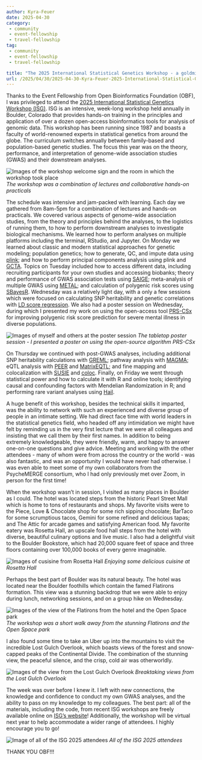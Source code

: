 ```yaml
---
author: Kyra-Feuer
date: 2025-04-30
category: 
 - community
 - event-fellowship
 - travel-fellowship
tag:
 - community
 - event-fellowship
 - travel-fellowship

title: "The 2025 International Statistical Genetics Workshop - a goldmine of open-source genetic analysis tools and tutorials"
url: /2025/04/30/2025-04-30-Kyra-Feuer-2025-International-Statistical-Genetics-Workshop/
---
```


Thanks to the Event Fellowship from Open Bioinformatics Foundation (OBF), I was privileged to attend the [2025 International Statistical Genetics Workshop (ISG)](https://www.colorado.edu/ibg/workshop-2025). ISG is an intensive, week-long workshop held annually in Boulder, Colorado that provides hands-on training in the principles and application of over a dozen open-access bioinformatics tools for analysis of genomic data. This workshop has been running since 1987 and boasts a faculty of world-renowned experts in statistical genetics from around the globe. The curriculum switches annually between family-based and population-based genetic studies. The focus this year was on the theory, performance, and interpretation of genome-wide association studies (GWAS) and their downstream analyses.

![Images of the workshop welcome sign and the room in which the workshop took place](/img/2025/2025-04-30-Kyra-Feuer-01.jpg)
*The workshop was a combination of lectures and collaborative hands-on practicals*

The schedule was intensive and jam-packed with learning. Each day we gathered from 8am-5pm for a combination of lectures and hands-on practicals. We covered various aspects of genome-wide association studies, from the theory and principles behind the analyses, to the logistics of running them, to how to perform downstream analyses to investigate biological mechanisms. We learned how to perform analyses on multiple platforms including the terminal, RStudio, and Jupyter. On Monday we learned about classic and modern statistical approaches for genetic modeling; population genetics; how to generate, QC, and impute data using [plink](https://www.cog-genomics.org/plink/2.0/); and how to perform principal components analysis using plink and [GCTA](https://yanglab.westlake.edu.cn/software/gcta/#Overview). Topics on Tuesday included how to access different data, including recruiting participants for your own studies and accessing biobanks; theory and performance of GWAS association tests using [SAIGE](https://github.com/weizhouUMICH/SAIGE); meta-analysis of multiple GWAS using [METAL](https://github.com/statgen/METAL); and calculation of polygenic risk scores using [SBayesR](https://github.com/zhilizheng/SBayesRC). Wednesday was a relatively light day, with a only a few sessions which were focused on calculating SNP heritability and genetic correlations with [LD score regression](https://github.com/bulik/ldsc). We also had a poster session on Wednesday, during which I presented my work on using the open-access tool [PRS-CSx](https://github.com/getian107/PRScsx) for improving polygenic risk score prediction for severe mental illness in diverse populations. 

![Images of myself and others at the poster session](/img/2025/2025-04-30-Kyra-Feuer-02.jpg)
*The tabletop poster session - I presented a poster on using the open-source algorithm PRS-CSx*

On Thursday we continued with post-GWAS analyses, including additional SNP heritability calculations with [GREML](https://yanglab.westlake.edu.cn/software/gcta/#GREML); pathway analysis with [MAGMA](https://cncr.nl/research/magma/); eQTL analysis with [PEER](https://www.sanger.ac.uk/tool/peer/) and [MatrixEQTL](https://github.com/andreyshabalin/MatrixEQTL); and fine mapping and colocalization with [SUSIE](https://github.com/stephenslab/susieR) and [coloc](https://github.com/chr1swallace/coloc/). Finally, on Friday we went through statistical power and how to calculate it with R and online tools; identifying causal and confounding factors with Mendelian Randomization in R; and performing rare variant analyses using [Hail](https://github.com/hail-is/hail). 

A huge benefit of this workshop, besides the technical skills it imparted, was the ability to network with such an experienced and diverse group of people in an intimate setting. We had direct face time with world leaders in the statistical genetics field, who headed off any intimidation we might have felt by reminding us in the very first lecture that we were all colleagues and insisting that we call them by their first names. In addition to being extremely knowledgeable, they were friendly, warm, and happy to answer one-on-one questions and give advice. Meeting and working with the other attendees - many of whom were from across the country or the world - was also fantastic, and was an opportunity I would have never had otherwise. I was even able to meet some of my own collaborators from the PsycheMERGE consortium, who I had only previously met over Zoom, in person for the first time!

When the workshop wasn’t in session, I visited as many places in Boulder as I could. The hotel was located steps from the historic Pearl Street Mall which is home to tons of restaurants and shops. My favorite visits were to the Piece, Love & Chocolate shop for some rich sipping chocolate; BarTaco for some scrumptious tacos, Gemini for some refined and delicious tapas; and The Attic for arcade games and satisfying American food. My favorite eatery was Rosetta Hall, an upscale food hall steps from the hotel with diverse, beautiful culinary options and live music. I also had a delightful visit to the Boulder Bookstore, which had 20,000 square feet of space and three floors containing over 100,000 books of every genre imaginable.

![Images of cusisine from Rosetta Hall](/img/2025/2025-04-30-Kyra-Feuer-03.jpg)
*Enjoying some delicious cuisine at Rosetta Hall*

Perhaps the best part of Boulder was its natural beauty. The hotel was located near the Boulder foothills which contain the famed Flatirons formation. This view was a stunning backdrop that we were able to enjoy during lunch, networking sessions, and on a group hike on Wednesday. 

![Images of the view of the Flatirons from the hotel and the Open Space park](/img/2025/2025-04-30-Kyra-Feuer-04.jpg)
*The workshop was a short walk away from the stunning Flatirons and the Open Space park*

I also found some time to take an Uber up into the mountains to visit the incredible Lost Gulch Overlook, which boasts views of the forest and snow-capped peaks of the Continental Divide. The combination of the stunning view, the peaceful silence, and the crisp, cold air was otherworldly. 

![Images of the view from the Lost Gulch Overlook](/img/2025/2025-04-30-Kyra-Feuer-05.jpg)
*Breaktaking views from the Lost Gulch Overlook*

The week was over before I knew it. I left with new connections, the knowledge and confidence to conduct my own GWAS analyses, and the ability to pass on my knowledge to my colleagues. The best part: all of the materials, including the code, from recent ISG workshops are freely available online on [ISG’s website](https://www.colorado.edu/ibg/workshop)! Additionally, the workshop will be virtual next year to help accommodate a wider range of attendees. I highly encourage you to go!

![Image of all of the ISG 2025 attendees](/img/2025/2025-04-30-Kyra-Feuer-06.jpg)
*All of the ISG 2025 attendees*

THANK YOU OBF!!!
